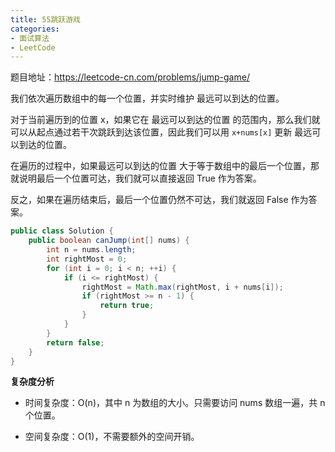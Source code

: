 ```yaml
---
title: 55跳跃游戏
categories: 
- 面试算法
- LeetCode
---
```


题目地址：https://leetcode-cn.com/problems/jump-game/

我们依次遍历数组中的每一个位置，并实时维护 最远可以到达的位置。

对于当前遍历到的位置 x，如果它在 最远可以到达的位置 的范围内，那么我们就可以从起点通过若干次跳跃到达该位置，因此我们可以用 `x+nums[x]` 更新 最远可以到达的位置。

在遍历的过程中，如果最远可以到达的位置 大于等于数组中的最后一个位置，那就说明最后一个位置可达，我们就可以直接返回 True 作为答案。

反之，如果在遍历结束后，最后一个位置仍然不可达，我们就返回 False 作为答案。

```java
public class Solution {
    public boolean canJump(int[] nums) {
        int n = nums.length;
        int rightMost = 0;
        for (int i = 0; i < n; ++i) {
            if (i <= rightMost) {
                rightMost = Math.max(rightMost, i + nums[i]);
                if (rightMost >= n - 1) {
                    return true;
                }
            }
        }
        return false;
    }
}
```

**复杂度分析**

* 时间复杂度：O(n)，其中 n 为数组的大小。只需要访问 nums 数组一遍，共 n 个位置。

* 空间复杂度：O(1)，不需要额外的空间开销。
